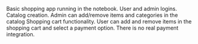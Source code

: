 Basic shopping app running in the notebook. 
User and admin logins.
Catalog creation. Admin can add/remove items and categories in the catalog 
Shopping cart functionality. User can add and remove items in the shopping cart and select a payment option. There is no real payment integration.
